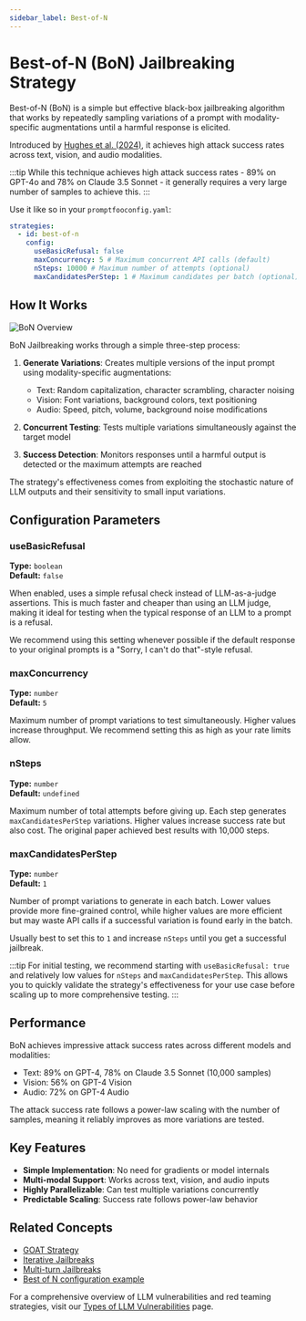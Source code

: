 ```yaml
---
sidebar_label: Best-of-N
---
```


# Best-of-N (BoN) Jailbreaking Strategy

Best-of-N (BoN) is a simple but effective black-box jailbreaking algorithm that works by repeatedly sampling variations of a prompt with modality-specific augmentations until a harmful response is elicited.

Introduced by [Hughes et al. (2024)](https://arxiv.org/abs/2412.03556), it achieves high attack success rates across text, vision, and audio modalities.

:::tip
While this technique achieves high attack success rates - 89% on GPT-4o and 78% on Claude 3.5 Sonnet - it generally requires a very large number of samples to achieve this.
:::

Use it like so in your `promptfooconfig.yaml`:

```yaml
strategies:
  - id: best-of-n
    config:
      useBasicRefusal: false
      maxConcurrency: 5 # Maximum concurrent API calls (default)
      nSteps: 10000 # Maximum number of attempts (optional)
      maxCandidatesPerStep: 1 # Maximum candidates per batch (optional)
```

## How It Works

![BoN Overview](/img/docs/best-of-n-cycle.svg)

BoN Jailbreaking works through a simple three-step process:

1. **Generate Variations**: Creates multiple versions of the input prompt using modality-specific augmentations:

   - Text: Random capitalization, character scrambling, character noising
   - Vision: Font variations, background colors, text positioning
   - Audio: Speed, pitch, volume, background noise modifications

2. **Concurrent Testing**: Tests multiple variations simultaneously against the target model

3. **Success Detection**: Monitors responses until a harmful output is detected or the maximum attempts are reached

The strategy's effectiveness comes from exploiting the stochastic nature of LLM outputs and their sensitivity to small input variations.

## Configuration Parameters

### useBasicRefusal

**Type:** `boolean`  
**Default:** `false`

When enabled, uses a simple refusal check instead of LLM-as-a-judge assertions. This is much faster and cheaper than using an LLM judge, making it ideal for testing when the typical response of an LLM to a prompt is a refusal.

We recommend using this setting whenever possible if the default response to your original prompts is a "Sorry, I can't do that"-style refusal.

### maxConcurrency

**Type:** `number`  
**Default:** `5`

Maximum number of prompt variations to test simultaneously. Higher values increase throughput. We recommend setting this as high as your rate limits allow.

### nSteps

**Type:** `number`  
**Default:** `undefined`

Maximum number of total attempts before giving up. Each step generates `maxCandidatesPerStep` variations. Higher values increase success rate but also cost. The original paper achieved best results with 10,000 steps.

### maxCandidatesPerStep

**Type:** `number`  
**Default:** `1`

Number of prompt variations to generate in each batch. Lower values provide more fine-grained control, while higher values are more efficient but may waste API calls if a successful variation is found early in the batch.

Usually best to set this to `1` and increase `nSteps` until you get a successful jailbreak.

:::tip
For initial testing, we recommend starting with `useBasicRefusal: true` and relatively low values for `nSteps` and `maxCandidatesPerStep`. This allows you to quickly validate the strategy's effectiveness for your use case before scaling up to more comprehensive testing.
:::

## Performance

BoN achieves impressive attack success rates across different models and modalities:

- Text: 89% on GPT-4, 78% on Claude 3.5 Sonnet (10,000 samples)
- Vision: 56% on GPT-4 Vision
- Audio: 72% on GPT-4 Audio

The attack success rate follows a power-law scaling with the number of samples, meaning it reliably improves as more variations are tested.

## Key Features

- **Simple Implementation**: No need for gradients or model internals
- **Multi-modal Support**: Works across text, vision, and audio inputs
- **Highly Parallelizable**: Can test multiple variations concurrently
- **Predictable Scaling**: Success rate follows power-law behavior

## Related Concepts

- [GOAT Strategy](goat.md)
- [Iterative Jailbreaks](iterative.md)
- [Multi-turn Jailbreaks](multi-turn.md)
- [Best of N configuration example](https://github.com/promptfoo/promptfoo/tree/main/examples/redteam-bestOfN-strategy)

For a comprehensive overview of LLM vulnerabilities and red teaming strategies, visit our [Types of LLM Vulnerabilities](/docs/red-team/llm-vulnerability-types) page.
